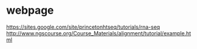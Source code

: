 # webpage

https://sites.google.com/site/princetonhtseq/tutorials/rna-seq
http://www.ngscourse.org/Course_Materials/alignment/tutorial/example.html
